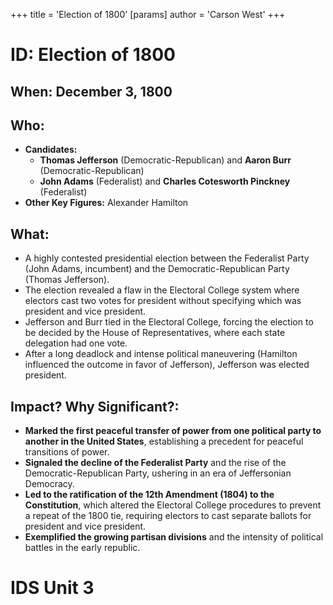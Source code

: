 +++
 title = 'Election of 1800'
[params]
	author = 'Carson West'
+++
# ID: Election of 1800 
## When: December 3, 1800

## Who: 
- **Candidates:** 
    - **Thomas Jefferson** (Democratic-Republican) and **Aaron Burr** (Democratic-Republican)
    - **John Adams** (Federalist) and **Charles Cotesworth Pinckney** (Federalist)
- **Other Key Figures:** Alexander Hamilton

## What: 
- A highly contested presidential election between the Federalist Party (John Adams, incumbent) and the Democratic-Republican Party (Thomas Jefferson). 
- The election revealed a flaw in the Electoral College system where electors cast two votes for president without specifying which was president and vice president.
- Jefferson and Burr tied in the Electoral College, forcing the election to be decided by the House of Representatives, where each state delegation had one vote.
- After a long deadlock and intense political maneuvering (Hamilton influenced the outcome in favor of Jefferson), Jefferson was elected president.

## Impact? Why Significant?: 
- **Marked the first peaceful transfer of power from one political party to another in the United States**, establishing a precedent for peaceful transitions of power.
- **Signaled the decline of the Federalist Party** and the rise of the Democratic-Republican Party, ushering in an era of Jeffersonian Democracy.
- **Led to the ratification of the 12th Amendment (1804) to the Constitution**, which altered the Electoral College procedures to prevent a repeat of the 1800 tie, requiring electors to cast separate ballots for president and vice president. 
- **Exemplified the growing partisan divisions** and the intensity of political battles in the early republic. 

# IDS Unit 3